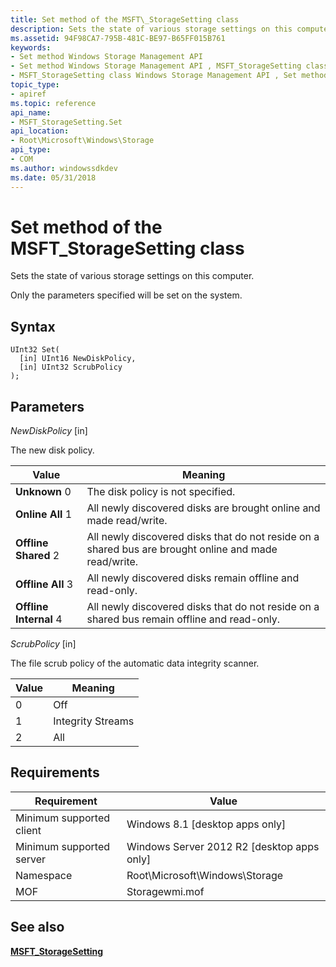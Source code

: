 ```yaml
---
title: Set method of the MSFT\_StorageSetting class
description: Sets the state of various storage settings on this computer.
ms.assetid: 94F98CA7-795B-481C-BE97-B65FF015B761
keywords:
- Set method Windows Storage Management API
- Set method Windows Storage Management API , MSFT_StorageSetting class
- MSFT_StorageSetting class Windows Storage Management API , Set method
topic_type:
- apiref
ms.topic: reference
api_name:
- MSFT_StorageSetting.Set
api_location:
- Root\Microsoft\Windows\Storage
api_type:
- COM
ms.author: windowssdkdev
ms.date: 05/31/2018
---
```


# Set method of the MSFT\_StorageSetting class

Sets the state of various storage settings on this computer.

Only the parameters specified will be set on the system.

## Syntax


```mof
UInt32 Set(
  [in] UInt16 NewDiskPolicy,
  [in] UInt32 ScrubPolicy
);
```



## Parameters

 

*NewDiskPolicy* \[in\]
 

The new disk policy.



| Value                                                                                                                                                                                                                                                           | Meaning                                                                                                          |
|-----------------------------------------------------------------------------------------------------------------------------------------------------------------------------------------------------------------------------------------------------------------|------------------------------------------------------------------------------------------------------------------|
| <span id="Unknown"></span><span id="unknown"></span><span id="UNKNOWN"></span> **Unknown** 0                                      | The disk policy is not specified.                                                                     |
| <span id="Online_All"></span><span id="online_all"></span><span id="ONLINE_ALL"></span> **Online All** 1                          | All newly discovered disks are brought online and made read/write.                                    |
| <span id="Offline_Shared"></span><span id="offline_shared"></span><span id="OFFLINE_SHARED"></span> **Offline Shared** 2          | All newly discovered disks that do not reside on a shared bus are brought online and made read/write. |
| <span id="Offline_All"></span><span id="offline_all"></span><span id="OFFLINE_ALL"></span> **Offline All** 3                      | All newly discovered disks remain offline and read-only.                                              |
| <span id="Offline_Internal"></span><span id="offline_internal"></span><span id="OFFLINE_INTERNAL"></span> **Offline Internal** 4  | All newly discovered disks that do not reside on a shared bus remain offline and read-only.           |



 

 

*ScrubPolicy* \[in\]
 

The file scrub policy of the automatic data integrity scanner.



| Value                                                                        | Meaning                      |
|------------------------------------------------------------------------------|------------------------------|
|  0  | Off               |
|  1  | Integrity Streams |
|  2  | All               |



 

 

## Requirements



| Requirement | Value |
|-------------------------------------|-------------------------------------------------------------------------------------------|
| Minimum supported client | Windows 8.1 \[desktop apps only\]                                              |
| Minimum supported server | Windows Server 2012 R2 \[desktop apps only\]                                   |
| Namespace                | Root\\Microsoft\\Windows\\Storage                                              |
| MOF                      |  Storagewmi.mof  |



## See also

 

[**MSFT\_StorageSetting**](msft-storagesetting.md)
 

 

 





